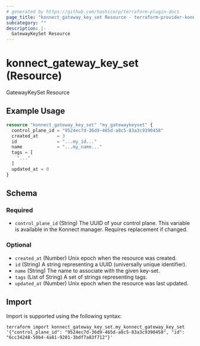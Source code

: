 ```yaml
---
# generated by https://github.com/hashicorp/terraform-plugin-docs
page_title: "konnect_gateway_key_set Resource - terraform-provider-konnect"
subcategory: ""
description: |-
  GatewayKeySet Resource
---
```


# konnect_gateway_key_set (Resource)

GatewayKeySet Resource

## Example Usage

```terraform
resource "konnect_gateway_key_set" "my_gatewaykeyset" {
  control_plane_id = "9524ec7d-36d9-465d-a8c5-83a3c9390458"
  created_at       = 3
  id               = "...my_id..."
  name             = "...my_name..."
  tags = [
    "..."
  ]
  updated_at = 0
}
```

<!-- schema generated by tfplugindocs -->
## Schema

### Required

- `control_plane_id` (String) The UUID of your control plane. This variable is available in the Konnect manager. Requires replacement if changed.

### Optional

- `created_at` (Number) Unix epoch when the resource was created.
- `id` (String) A string representing a UUID (universally unique identifier).
- `name` (String) The name to associate with the given key-set.
- `tags` (List of String) A set of strings representing tags.
- `updated_at` (Number) Unix epoch when the resource was last updated.

## Import

Import is supported using the following syntax:

```shell
terraform import konnect_gateway_key_set.my_konnect_gateway_key_set '{"control_plane_id": "9524ec7d-36d9-465d-a8c5-83a3c9390458", "id": "6cc34248-50b4-4a81-9201-3bdf7a83f712"}'
```
